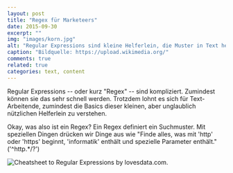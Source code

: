 ```yaml
---
layout: post
title: "Regex für Marketeers"
date: 2015-09-30
excerpt: ""
img: "images/korn.jpg"
alt: "Regular Expressions sind kleine Helferlein, die Muster in Text hervortreten lassen. Wie Kornkreise aus der Luft."
caption: "Bildquelle: https://upload.wikimedia.org/"
comments: true
related: true
categories: text, content
---
```


Regular Expressions -- oder kurz "Regex" -- sind kompliziert. Zumindest können sie das sehr schnell werden. Trotzdem lohnt es sich für Text-Arbeitende, zumindest die Basics dieser kleinen, aber unglaublich nützlichen Helferlein zu verstehen.

Okay, was also ist ein Regex? Ein Regex definiert ein Suchmuster. Mit speziellen Dingen drücken wir Dinge aus wie "Finde alles, was mit 'http' oder 'https' beginnt, 'informatik' enthält und spezielle Parameter enthält." ('^http.*\/?')


![Cheatsheet to Regular Expressions by lovesdata.com.](http://www.lovesdata.com/wordpress/wp-content/uploads/2014/02/regex-cheat-sheet.gif)